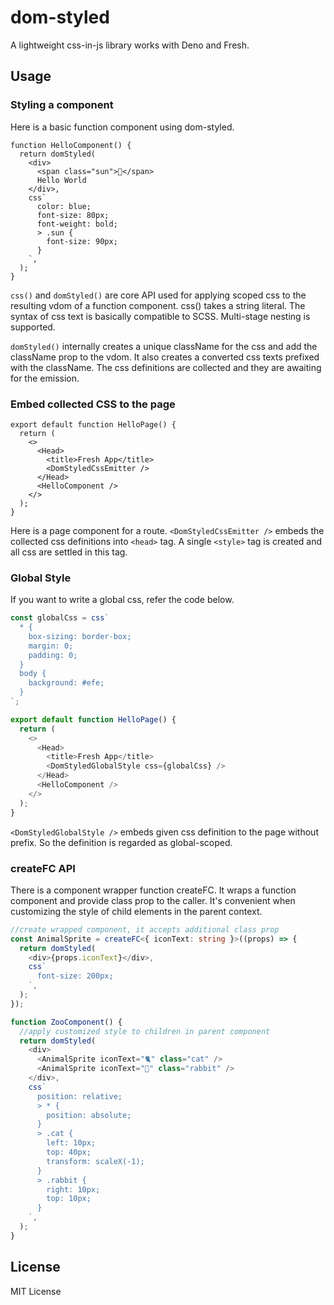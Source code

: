 # dom-styled

A lightweight css-in-js library works with Deno and Fresh.

## Usage

### Styling a component

Here is a basic function component using dom-styled.

```tsx
function HelloComponent() {
  return domStyled(
    <div>
      <span class="sun">🔆</span>
      Hello World
    </div>,
    css`
      color: blue;
      font-size: 80px;
      font-weight: bold;
      > .sun {
        font-size: 90px;
      }
    `,
  );
}
```

`css()` and `domStyled()` are core API used for applying scoped css to the
resulting vdom of a function component. css() takes a string literal. The syntax
of css text is basically compatible to SCSS. Multi-stage nesting is supported.

`domStyled()` internally creates a unique className for the css and add the
className prop to the vdom. It also creates a converted css texts prefixed with
the className. The css definitions are collected and they are awaiting for the
emission.

### Embed collected CSS to the page

```tsx
export default function HelloPage() {
  return (
    <>
      <Head>
        <title>Fresh App</title>
        <DomStyledCssEmitter />
      </Head>
      <HelloComponent />
    </>
  );
}
```

Here is a page component for a route. `<DomStyledCssEmitter />` embeds the
collected css definitions into `<head>` tag. A single `<style>` tag is created
and all css are settled in this tag.

### Global Style

If you want to write a global css, refer the code below.

```ts
const globalCss = css`
  * {
    box-sizing: border-box;
    margin: 0;
    padding: 0;
  }
  body {
    background: #efe;
  }
`;

export default function HelloPage() {
  return (
    <>
      <Head>
        <title>Fresh App</title>
        <DomStyledGlobalStyle css={globalCss} />
      </Head>
      <HelloComponent />
    </>
  );
}
```

`<DomStyledGlobalStyle />` embeds given css definition to the page without
prefix. So the definition is regarded as global-scoped.

### createFC API

There is a component wrapper function createFC. It wraps a function component
and provide class prop to the caller. It's convenient when customizing the style
of child elements in the parent context.

```ts
//create wrapped component, it accepts additional class prop
const AnimalSprite = createFC<{ iconText: string }>((props) => {
  return domStyled(
    <div>{props.iconText}</div>,
    css`
      font-size: 200px;
    `,
  );
});

function ZooComponent() {
  //apply customized style to children in parent component
  return domStyled(
    <div>
      <AnimalSprite iconText="🐈" class="cat" />
      <AnimalSprite iconText="🐇" class="rabbit" />
    </div>,
    css`
      position: relative;
      > * {
        position: absolute;
      }
      > .cat {
        left: 10px;
        top: 40px;
        transform: scaleX(-1);
      }
      > .rabbit {
        right: 10px;
        top: 10px;
      }
    `,
  );
}
```

## License

MIT License
